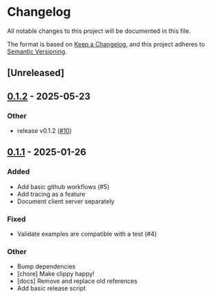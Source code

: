 # Changelog

All notable changes to this project will be documented in this file.

The format is based on [Keep a Changelog](https://keepachangelog.com/en/1.0.0/),
and this project adheres to [Semantic Versioning](https://semver.org/spec/v2.0.0.html).

## [Unreleased]

## [0.1.2](https://github.com/girstenbrei/miltr/compare/miltr-v0.1.1...miltr-v0.1.2) - 2025-05-23

### Other

- release v0.1.2 ([#10](https://github.com/girstenbrei/miltr/pull/10))

## [0.1.1](https://github.com/girstenbrei/miltr/compare/miltr-v0.1.0...miltr-v0.1.1) - 2025-01-26

### Added

- Add basic github workflows (#5)
- Add tracing as a feature
- Document client server separately

### Fixed

- Validate examples are compatible with a test (#4)

### Other

- Bump dependencies
- [chore] Make clippy happy!
- [docs] Remove and replace old references
- Add basic release script
